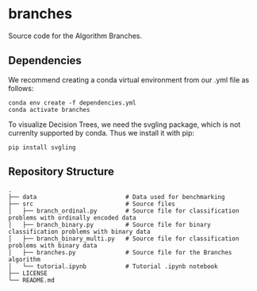 # branches

Source code for the Algorithm Branches.

## Dependencies

We recommend creating a conda virtual environment from our .yml file as follows:
```
conda env create -f dependencies.yml
conda activate branches
```
To visualize Decision Trees, we need the svgling package, which is not currenlty supported by conda. Thus we install it with pip:
```
pip install svgling
```

## Repository Structure
    .
    ├── data                         # Data used for benchmarking
    ├── src                          # Source files
    │   ├── branch_ordinal.py        # Source file for classification problems with ordinally encoded data
    │   ├── branch_binary.py         # Source file for binary classification problems with binary data
    │   ├── branch_binary_multi.py   # Source file for classification problems with binary data
    │   ├── branches.py              # Source file for the Branches algorithm
    │   └── tutorial.ipynb           # Tutorial .ipynb notebook
    ├── LICENSE
    └── README.md
